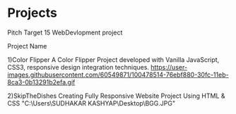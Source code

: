 # Projects
Pitch
Target 15 WebDevlopment project

Project Name

1)Color Flipper
A Color Flipper Project developed with Vanilla JavaScript, CSS3, responsive design integration techniques.
https://user-images.githubusercontent.com/60549871/100478514-76ebf880-30fc-11eb-8ca3-0b13291b2efa.gif

2)SkipTheDishes
Creating Fully Responsive Website Project Using HTML & CSS
"C:\Users\SUDHAKAR KASHYAP\Desktop\BGG.JPG"
